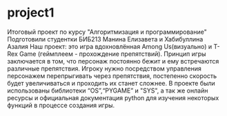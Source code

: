# project1
Итоговый проект по курсу "Алгоритмизация и программирование" 
Подготовили студентки БИБ213 Манина Елизавета и Хабибуллина Азалия
Наш проект: это игра вдохновлённая Among Us(визуально) и T-Rex Game (геймплеем - прохождение препятствий). Принцип игры заключается в том, что персонаж постоянно бежит и ему встречаются различные препятствия. Игроку нужно посредством управления персонажем перепрыгивать через препятствия, постепенно скорость будет увеличиваться и проходить их станет сложнее.
В проекте были использованы библиотеки “OS”,“PYGAME” и "SYS", а так же онлайн ресурсы и официальная документация python для изучения некоторых функций в процессе создания игры.
